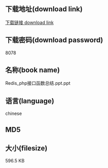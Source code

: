 ## 下载地址(download link)
[下载链接 download link](https://tutu365.netlify.app/?s=Redis_php%E6%8E%A5%E5%8F%A3%E5%87%BD%E6%95%B0%E6%80%BB%E7%BB%93.ppt)

## 下载密码(download password)
8078

## 名称(book name)
Redis_php接口函数总结.ppt.ppt

## 语言(language)
chinese

## MD5


## 大小(filesize)
596.5 KB
